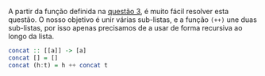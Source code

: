 A partir da função definida na [questão 3](../3), é muito fácil resolver esta questão. O nosso objetivo é unir várias sub-listas, e a função `(++)` une duas sub-listas, por isso apenas precisamos de a usar de forma recursiva ao longo da lista.

```haskell
concat :: [[a]] -> [a]
concat [] = []
concat (h:t) = h ++ concat t
```